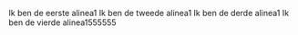 Ik ben de eerste alinea1
Ik ben de tweede alinea1
Ik ben de derde alinea1
Ik ben de vierde alinea1555555
